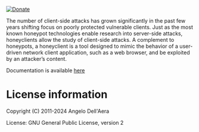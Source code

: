 [![Donate](https://img.shields.io/badge/Donate-PayPal-green.svg)](https://www.paypal.com/cgi-bin/webscr?cmd=_s-xclick&hosted_button_id=XTDF8AHJ28CXY)

The number of client-side attacks has grown significantly in the past few years shifting
focus on poorly protected vulnerable clients. Just as the most known honeypot technologies
enable research into server-side attacks, honeyclients allow the study of client-side
attacks. A complement to honeypots, a honeyclient is a tool designed to mimic the behavior
of a user-driven network client application, such as a web browser, and be exploited by an
attacker’s content.

Documentation is available [here](https://buffer.github.io/thug/doc/)


License information
===================

Copyright (C) 2011-2024 Angelo Dell'Aera

License: GNU General Public License, version 2

